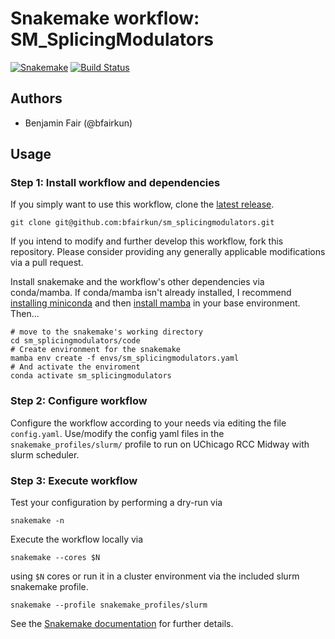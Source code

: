 # Snakemake workflow: SM_SplicingModulators

[![Snakemake](https://img.shields.io/badge/snakemake-≥6.1.0-brightgreen.svg)](https://snakemake.bitbucket.io)
[![Build Status](https://travis-ci.org/snakemake-workflows/sm_splicingmodulators.svg?branch=master)](https://travis-ci.org/snakemake-workflows/sm_splicingmodulators)


## Authors

* Benjamin Fair (@bfairkun)

## Usage

### Step 1: Install workflow and dependencies

If you simply want to use this workflow, clone the [latest release](https://github.com/bfairkun/sm_splicingmodulators).

    git clone git@github.com:bfairkun/sm_splicingmodulators.git

If you intend to modify and further develop this workflow, fork this repository. Please consider providing any generally applicable modifications via a pull request.

Install snakemake and the workflow's other dependencies via conda/mamba. If conda/mamba isn't already installed, I recommend [installing miniconda](https://docs.conda.io/en/latest/miniconda.html) and then [install mamba](https://github.com/mamba-org/mamba) in your base environment. Then...

    # move to the snakemake's working directory
    cd sm_splicingmodulators/code
    # Create environment for the snakemake
    mamba env create -f envs/sm_splicingmodulators.yaml
    # And activate the enviroment
    conda activate sm_splicingmodulators

### Step 2: Configure workflow

Configure the workflow according to your needs via editing the file `config.yaml`. Use/modify the config yaml files in the `snakemake_profiles/slurm/` profile to run on UChicago RCC Midway with slurm scheduler.

### Step 3: Execute workflow

Test your configuration by performing a dry-run via

    snakemake -n

Execute the workflow locally via

    snakemake --cores $N

using `$N` cores or run it in a cluster environment via the included slurm snakemake profile.

    snakemake --profile snakemake_profiles/slurm

See the [Snakemake documentation](https://snakemake.readthedocs.io) for further details.
